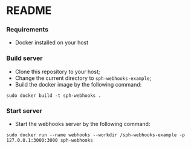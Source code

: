 # README

### Requirements
- Docker installed on your host

### Build server
- Clone this repository to your host;
- Change the current directory to `sph-webhooks-example`;
- Build the docker image by the following command:

```
sudo docker build -t sph-webhooks .
```

### Start server
- Start the webhooks server by the following command:

```
sudo docker run --name webhooks --workdir /sph-webhooks-example -p 127.0.0.1:3000:3000 sph-webhooks
```
